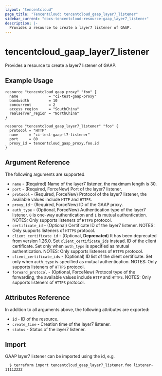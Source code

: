 ```yaml
---
layout: "tencentcloud"
page_title: "TencentCloud: tencentcloud_gaap_layer7_listener"
sidebar_current: "docs-tencentcloud-resource-gaap_layer7_listener"
description: |-
  Provides a resource to create a layer7 listener of GAAP.
---
```


# tencentcloud_gaap_layer7_listener

Provides a resource to create a layer7 listener of GAAP.

## Example Usage

```hcl
resource "tencentcloud_gaap_proxy" "foo" {
  name              = "ci-test-gaap-proxy"
  bandwidth         = 10
  concurrent        = 2
  access_region     = "SouthChina"
  realserver_region = "NorthChina"
}

resource "tencentcloud_gaap_layer7_listener" "foo" {
  protocol = "HTTP"
  name     = "ci-test-gaap-l7-listener"
  port     = 80
  proxy_id = tencentcloud_gaap_proxy.foo.id
}
```

## Argument Reference

The following arguments are supported:

* `name` - (Required) Name of the layer7 listener, the maximum length is 30.
* `port` - (Required, ForceNew) Port of the layer7 listener.
* `protocol` - (Required, ForceNew) Protocol of the layer7 listener, the available values include `HTTP` and `HTTPS`.
* `proxy_id` - (Required, ForceNew) ID of the GAAP proxy.
* `auth_type` - (Optional, ForceNew) Authentication type of the layer7 listener. `0` is one-way authentication and `1` is mutual authentication. NOTES: Only supports listeners of `HTTPS` protocol.
* `certificate_id` - (Optional) Certificate ID of the layer7 listener. NOTES: Only supports listeners of `HTTPS` protocol.
* `client_certificate_id` - (Optional, **Deprecated**) It has been deprecated from version 1.26.0. Set `client_certificate_ids` instead. ID of the client certificate. Set only when `auth_type` is specified as mutual authentication. NOTES: Only supports listeners of `HTTPS` protocol.
* `client_certificate_ids` - (Optional) ID list of the client certificate. Set only when `auth_type` is specified as mutual authentication. NOTES: Only supports listeners of `HTTPS` protocol.
* `forward_protocol` - (Optional, ForceNew) Protocol type of the forwarding, the available values include `HTTP` and `HTTPS`. NOTES: Only supports listeners of `HTTPS` protocol.

## Attributes Reference

In addition to all arguments above, the following attributes are exported:

* `id` - ID of the resource.
* `create_time` - Creation time of the layer7 listener.
* `status` - Status of the layer7 listener.


## Import

GAAP layer7 listener can be imported using the id, e.g.

```
  $ terraform import tencentcloud_gaap_layer7_listener.foo listener-11112222
```

